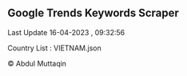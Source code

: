 

## Google Trends Keywords Scraper 
 
Last Update 16-04-2023 , 09:32:56

Country List :
VIETNAM.json



© Abdul Muttaqin 
